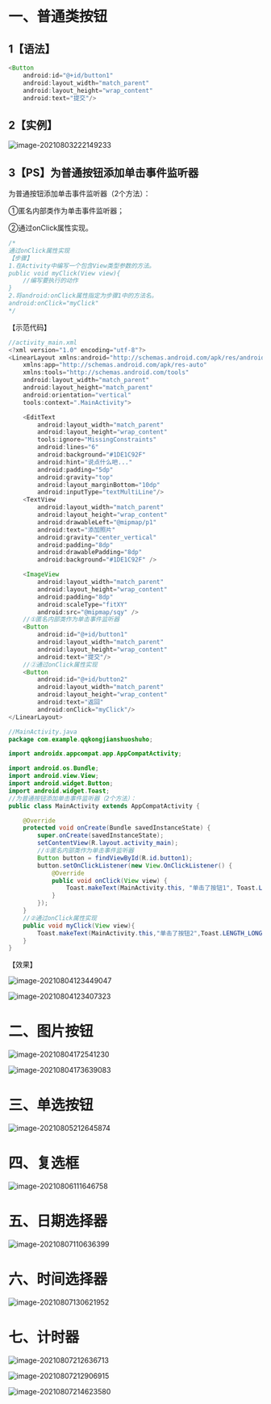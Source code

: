 # 一、普通类按钮

## 1【语法】

```java
<Button
    android:id="@+id/button1"
    android:layout_width="match_parent"
    android:layout_height="wrap_content"
    android:text="提交"/>
```

## 2【实例】

![image-20210803222149233](https://github.com/FocusOn1/AndroidStudio-/blob/main/image-20210803222149233.png)

## 3【PS】为普通按钮添加单击事件监听器

为普通按钮添加单击事件监听器（2个方法）：

①匿名内部类作为单击事件监听器；

②通过onClick属性实现。

```java 
/*
通过onClick属性实现
【步骤】
1.在Activity中编写一个包含View类型参数的方法。
public void myClick(View view){
	//编写要执行的动作
}
2.将android:onClick属性指定为步骤1中的方法名。
android:onClick="myClick"
*/

```

【示范代码】

```java
//activity_main.xml
<?xml version="1.0" encoding="utf-8"?>
<LinearLayout xmlns:android="http://schemas.android.com/apk/res/android"
    xmlns:app="http://schemas.android.com/apk/res-auto"
    xmlns:tools="http://schemas.android.com/tools"
    android:layout_width="match_parent"
    android:layout_height="match_parent"
    android:orientation="vertical"
    tools:context=".MainActivity">

    <EditText
        android:layout_width="match_parent"
        android:layout_height="wrap_content"
        tools:ignore="MissingConstraints"
        android:lines="6"
        android:background="#1DE1C92F"
        android:hint="说点什么吧..."
        android:padding="5dp"
        android:gravity="top"
        android:layout_marginBottom="10dp"
        android:inputType="textMultiLine"/>
    <TextView
        android:layout_width="match_parent"
        android:layout_height="wrap_content"
        android:drawableLeft="@mipmap/p1"
        android:text="添加照片"
        android:gravity="center_vertical"
        android:padding="8dp"
        android:drawablePadding="8dp"
        android:background="#1DE1C92F" />

    <ImageView
        android:layout_width="match_parent"
        android:layout_height="wrap_content"
        android:padding="8dp"
        android:scaleType="fitXY"
        android:src="@mipmap/sqy" />
    //①匿名内部类作为单击事件监听器
    <Button
        android:id="@+id/button1"
        android:layout_width="match_parent"
        android:layout_height="wrap_content"
        android:text="提交"/>
    //②通过onClick属性实现
    <Button
        android:id="@+id/button2"
        android:layout_width="match_parent"
        android:layout_height="wrap_content"
        android:text="返回"
        android:onClick="myClick"/>
</LinearLayout>

//MainActivity.java            
package com.example.qqkongjianshuoshuho;

import androidx.appcompat.app.AppCompatActivity;

import android.os.Bundle;
import android.view.View;
import android.widget.Button;
import android.widget.Toast;
//为普通按钮添加单击事件监听器（2个方法）：
public class MainActivity extends AppCompatActivity {

    @Override
    protected void onCreate(Bundle savedInstanceState) {
        super.onCreate(savedInstanceState);
        setContentView(R.layout.activity_main);
        //①匿名内部类作为单击事件监听器
        Button button = findViewById(R.id.button1);
        button.setOnClickListener(new View.OnClickListener() {
            @Override
            public void onClick(View view) {
                Toast.makeText(MainActivity.this, "单击了按钮1", Toast.LENGTH_SHORT).show();
            }
        });
    }
    //②通过onClick属性实现
    public void myClick(View view){
        Toast.makeText(MainActivity.this,"单击了按钮2",Toast.LENGTH_LONG).show();
    }
}
```

【效果】

![image-20210804123449047](C:\Users\59501\AppData\Roaming\Typora\typora-user-images\image-20210804123449047.png)

![image-20210804123407323](C:\Users\59501\AppData\Roaming\Typora\typora-user-images\image-20210804123407323.png)

# 二、图片按钮

![image-20210804172541230](C:\Users\59501\AppData\Roaming\Typora\typora-user-images\image-20210804172541230.png)

![image-20210804173639083](C:\Users\59501\AppData\Roaming\Typora\typora-user-images\image-20210804173639083.png)

# 三、单选按钮

![image-20210805212645874](C:\Users\59501\AppData\Roaming\Typora\typora-user-images\image-20210805212645874.png)

# 四、复选框

![image-20210806111646758](C:\Users\59501\AppData\Roaming\Typora\typora-user-images\image-20210806111646758.png)

# 五、日期选择器

![image-20210807110636399](C:\Users\59501\AppData\Roaming\Typora\typora-user-images\image-20210807110636399.png)

# 六、时间选择器

![image-20210807130621952](C:\Users\59501\AppData\Roaming\Typora\typora-user-images\image-20210807130621952.png)

# 七、计时器

![image-20210807212636713](C:\Users\59501\AppData\Roaming\Typora\typora-user-images\image-20210807212636713.png)

![image-20210807212906915](C:\Users\59501\AppData\Roaming\Typora\typora-user-images\image-20210807212906915.png)

![image-20210807214623580](C:\Users\59501\AppData\Roaming\Typora\typora-user-images\image-20210807214623580.png)

